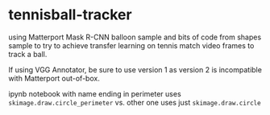 # tennisball-tracker

using Matterport Mask R-CNN balloon sample and bits of code from shapes sample to try to achieve transfer learning on tennis 
match video frames to track a ball.  

If using VGG Annotator, be sure to use version 1 as version 2 is incompatible with Matterport out-of-box.  

ipynb notebook with name ending in perimeter uses `skimage.draw.circle_perimeter` vs. other one uses just `skimage.draw.circle`

